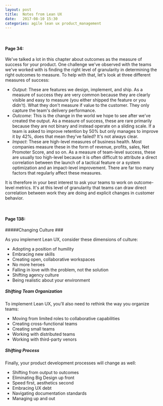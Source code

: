 ```yaml
---
layout: post
title:  Notes from Lean UX
date:   2017-08-10 15:30
categories: agile lean ux product_management
---
```


<br>

#### Page 34: ###

We've talked a lot in this chapter about outcomes as the measure of success for your product. One challenge we've observed with the teams we've worked with is finding the right level of granularity in determining the right outcomes to measure. To help with that, let's look at three different measures of success:

* _Output_: These are features we design, implement, and ship. As a measure of success they are very common because they are clearly visible and easy to measure (you either shipped the feature or you didn't). What they don't measure if value to the customer. They only capture the team's delivery performance.
* _Outcome_: This is the change in the world we hope to see after we've created the output. As a measure of success, these are rare primarily because they are not binary and instead operate on a sliding scale. If a team is asked to improve retention by 50% but only manages to improve it by 42%, does that mean they've failed? It's not always clear.
* _Impact_: These are high-level measures of business health. Most companies measure these in the form of revenue, profits, sales, Net Promoter Score, and so on. As a measure of team-level success, these are usually too high-level because it is often difficult to attribute a direct correlation between the launch of a tactical feature or a system optimization and an impact-level improvement. There are far too many factors that regularly affect these measures. 

It is therefore in your best interest to ask your teams to work on outcome-level metrics. It's at this level of granularity that teams can draw direct correlation between work they are doing and explicit changes in customer behavior.

<br>

#### Page 138: ###

#####Changing Culture ###

As you implement Lean UX, consider these dimensions of culture:
* Adopting a position of humility
* Embracing new skills
* Creating open, collaborative workspaces
* No more heroes
* Falling in love with the problem, not the solution
* Shifting agency culture
* Being realistic about your environment

##### Shifting Team Organization ###

To implement Lean UX, you'll also need to rethink the way you organize teams:
* Moving from limited roles to collaborative capabilities
* Creating cross-functional teams
* Creating small teams
* Working with distributed teams
* Working with third-party venors

##### Shifting Process ###

Finally, your product development processes will change as well:
* Shifting from output to outcomes
* Eliminating Big Design up front
* Speed first, aesthetics second
* Embracing UX debt
* Navigating documentation standards
* Managing up and out

<br> 


